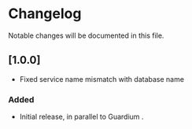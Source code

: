 
# Changelog
Notable changes will be documented in this file.



## [1.0.0]

- Fixed service name mismatch with database name

### Added
- Initial release, in parallel to Guardium .
